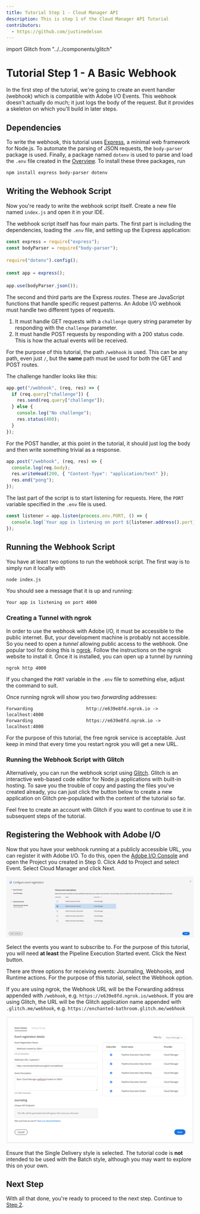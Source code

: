 ```yaml
---
title: Tutorial Step 1 - Cloud Manager API
description: This is step 1 of the Cloud Manager API Tutorial
contributors:
  - https://github.com/justinedelson 
---
```


import Glitch from "../../components/glitch"

# Tutorial Step 1 - A Basic Webhook

In the first step of the tutorial, we're going to create an event handler (webhook) which is compatible with Adobe I/O Events. This webhook doesn't actually do much; it just logs the body of the request. But it provides a skeleton on which you'll build in later steps.

## Dependencies

To write the webhook, this tutorial uses <a href="https://expressjs.com/" target="_new">Express</a>, a minimal web framework for Node.js. To automate the parsing of JSON requests, the `body-parser` package is used. Finally, a package named `dotenv` is used to parse and load the `.env` file created in the [Overview](/tutorial/index.md). To install these three packages, run

```bash
npm install express body-parser dotenv
```

## Writing the Webhook Script

Now you're ready to write the webhook script itself. Create a new file named `index.js` and open it in your IDE.

The webhook script itself has four main parts. The first part is including the dependencies, loading the `.env` file, and setting up the Express application:

```javascript
const express = require("express");
const bodyParser = require("body-parser");

require("dotenv").config();

const app = express();

app.use(bodyParser.json());
```

The second and third parts are the Express _routes_. These are JavaScript functions that handle specific request patterns. An Adobe I/O webhook must handle two different types of requests.

1. It must handle GET requests with a `challenge` query string parameter by responding with the `challenge` parameter.
2. It must handle POST requests by responding with a 200 status code. This is how the actual events will be received.

For the purpose of this tutorial, the path `/webhook` is used. This can be any path, even just `/`, but the **same** path must be used for both the GET and POST routes.

The challenge handler looks like this:

```javascript
app.get("/webhook", (req, res) => {
  if (req.query["challenge"]) {
    res.send(req.query["challenge"]);
  } else {
    console.log("No challenge");
    res.status(400);
  }
});
```

For the POST handler, at this point in the tutorial, it should just log the body and then write something trivial as a response.

```javascript
app.post("/webhook", (req, res) => {
  console.log(req.body);
  res.writeHead(200, { "Content-Type": "application/text" });
  res.end("pong");
});
```

The last part of the script is to start listening for requests. Here, the `PORT` variable specified in the `.env` file is used.

```javascript
const listener = app.listen(process.env.PORT, () => {
  console.log(`Your app is listening on port ${listener.address().port}`);
});
```

## Running the Webhook Script

You have at least two options to run the webhook script. The first way is to simply run it locally with

```bash
node index.js
```

You should see a message that it is up and running:

```bash
Your app is listening on port 4000
```

### Creating a Tunnel with ngrok

In order to use the webhook with Adobe I/O, it must be accessible to the public internet. But, your development machine is probably not accessible. So you need to open a _tunnel_ allowing public access to the webhook. One popular tool for doing this is <a href="https://ngrok.com" target="_new">ngrok</a>. Follow the instructions on the ngrok website to install it. Once it is installed, you can open up a tunnel by running

```bash
ngrok http 4000
```

<InlineAlert slots="text" />

If you changed the `PORT` variable in the `.env` file to something else, adjust the command to suit.


Once running ngrok will show you two _forwarding_ addresses:

```
Forwarding                    http://e639e8fd.ngrok.io -> localhost:4000
Forwarding                    https://e639e8fd.ngrok.io -> localhost:4000
```

<InlineAlert slots="text" />

For the purpose of this tutorial, the free ngrok service is acceptable. Just keep in mind that every time you restart ngrok you will get a new URL.

### Running the Webhook Script with Glitch

Alternatively, you can run the webhook script using <a href="https://glitch.com/" target="_new">Glitch</a>. Glitch is an interactive web-based code editor for Node.js applications with built-in hosting. To save you the trouble of copy and pasting the files you've created already, you can just click the button below to create a new application on Glitch pre-populated with the content of the tutorial so far.

<Glitch projectName="adobe-cloudmanager-api-tutorial-step1" />

<InlineAlert slots="text" />

Feel free to create an account with Glitch if you want to continue to use it in subsequent steps of the tutorial.


## Registering the Webhook with Adobe I/O

Now that you have your webhook running at a publicly accessible URL, you can register it with Adobe I/O. To do this, open the <a href="https://console.adobe.io/projects" target="_new">Adobe I/O Console</a> and open the Project you created in Step 0. Click Add to Project and select Event. Select Cloud Manager and click Next.

![Select Event Types](img/event-select-event-types.png)

Select the events you want to subscribe to. For the purpose of this tutorial, you will need **at least** the Pipeline Execution Started event. Click the Next button.

There are three options for receiving events: Journaling, Webhooks, and Runtime actions. For the purpose of this tutorial, select the Webhook option.

If you are using ngrok, the Webhook URL will be the Forwarding address appended with `/webhook`, e.g. `https://e639e8fd.ngrok.io/webhook`. If you are using Glitch, the URL will be the Glitch application name appended with `.glitch.me/webhook`, e.g. `https://enchanted-bathroom.glitch.me/webhook`

![Event Registration](img/add-webhook-to-existing-integration.png)

<InlineAlert slots="text" variant="warning"/>

Ensure that the Single Delivery style is selected. The tutorial code is **not** intended to be used with the Batch style, although you may want to explore this on your own.


## Next Step

With all that done, you're ready to proceed to the next step. Continue to [Step 2](2-webhook-signature-validation.md).
